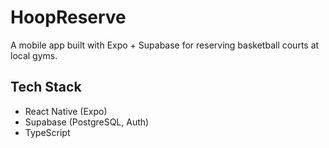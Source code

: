# HoopReserve

A mobile app built with Expo + Supabase for reserving basketball courts at local gyms.

## Tech Stack

- React Native (Expo)
- Supabase (PostgreSQL, Auth)
- TypeScript